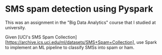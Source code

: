 # SMS spam detection using Pyspark
This was an assignment in the "Big Data Analytics" course that I studied at university.

Given [UCI's SMS Spam Collection][https://archive.ics.uci.edu/ml/datasets/SMS+Spam+Collection], use Spark to implement an ML pipeline to classify SMSs into spam or ham.
# 
# 
